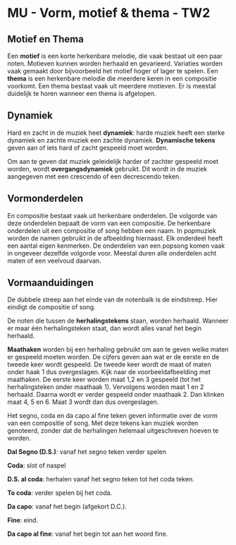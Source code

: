 # MU - Vorm, motief & thema - TW2

## Motief en Thema

Een **motief** is een korte herkenbare melodie, die vaak bestaat uit een paar noten. Motieven kunnen worden herhaald en gevarieerd. Variaties worden vaak gemaakt door bijvoorbeeld het motief hoger of lager te spelen. Een **thema** is een herkenbare melodie die meerdere keren in een compositie voorkomt. Een thema bestaat vaak uit meerdere motieven. Er is meestal duidelijk te horen wanneer een thema is afgelopen.

## Dynamiek

Hard en zacht in de muziek heet **dynamiek**: harde muziek heeft een sterke dynamiek en zachte muziek een zachte dynamiek. **Dynamische tekens** geven aan of iets hard of zacht gespeeld moet worden.

Om aan te geven dat muziek geleidelijk harder of zachter gespeeld moet worden, wordt **overgangsdynamiek** gebruikt. Dit wordt in de muziek aangegeven met een crescendo of een decrescendo teken.

## Vormonderdelen

En compositie bestaat vaak uit herkenbare onderdelen. De volgorde van deze onderdelen bepaalt de vorm van een compositie. De herkenbare onderdelen uit een compositie of song hebben een naam. In popmuziek worden de namen gebruikt in de afbeelding hiernaast. Elk onderdeel heeft een aantal eigen kenmerken. De onderdelen van een popsong komen vaak in ongeveer dezelfde volgorde voor. Meestal duren alle onderdelen acht maten of een veelvoud daarvan.

## Vormaanduidingen

De dubbele streep aan het einde van de notenbalk is de eindstreep. Hier eindigt de compositie of song.

De noten die tussen de **herhalingstekens** staan, worden herhaald. Wanneer er maar één herhalingsteken staat, dan wordt alles vanaf het begin herhaald.

**Maathaken** worden bij een herhaling gebruikt om aan te geven welke maten er gespeeld moeten worden. De cijfers geven aan wat er de eerste en de tweede keer wordt gespeeld. De tweede keer wordt de maat of maten onder haak 1 dus overgeslagen. Kijk naar de voorbeeldafbeelding met maathaken. De eerste keer worden maat 1,2 en 3 gespeeld (tot het herhalingsteken onder maathaak 1). Vervolgens worden maat 1 en 2 herhaald. Daarna wordt er verder gespeeld onder maathaak 2. Dan klinken maat 4, 5 en 6. Maat 3 wordt dan dus overgeslagen.

Het segno, coda en da capo al fine teken geven informatie over de vorm van een compositie of song. Met deze tekens kan muziek worden genoteerd, zonder dat de herhalingen helemaal uitgeschreven hoeven te worden.

**Dal Segno (D.S.)**: vanaf het segno teken verder spelen

**Coda**: slot of naspel

**D.S. al coda**: herhalen vanaf het segno teken tot het coda teken.

**To coda**: verder spelen bij het coda.

**Da capo**: vanaf het begin (afgekort D.C.).

**Fine**: eind.

**Da capo al fine**: vanaf het begin tot aan het woord fine.
